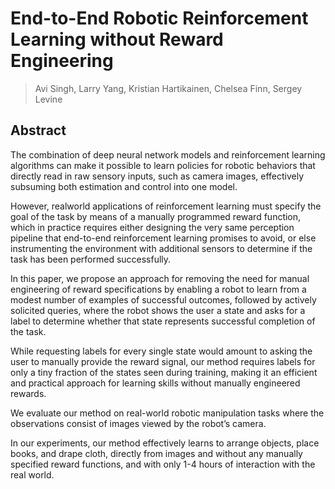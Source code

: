 # End-to-End Robotic Reinforcement Learning without Reward Engineering
> Avi Singh, Larry Yang, Kristian Hartikainen, Chelsea Finn, Sergey Levine

## Abstract
The combination of deep neural network models and reinforcement learning algorithms can make it possible to learn policies for robotic behaviors that directly read in raw sensory inputs, such as camera images, effectively subsuming both estimation and control into one model. 

However, realworld applications of reinforcement learning must specify the goal of the task by means of a manually programmed reward function, which in practice requires either designing the very same perception pipeline that end-to-end reinforcement learning promises to avoid, or else instrumenting the environment with additional sensors to determine if the task has been performed successfully. 

In this paper, we propose an approach for removing the need for manual engineering of reward specifications by enabling a robot to learn from a modest number of examples of successful outcomes, followed by actively solicited queries, where the robot shows the user a state and asks for a label to determine whether that state represents successful completion of the task.

While requesting labels for every single state would amount to asking the user to manually provide the reward signal, our method requires labels for only a tiny fraction of the states seen during training, making it an efficient and practical approach for learning skills without manually engineered rewards. 

We evaluate our method on real-world robotic manipulation tasks where the observations consist of images viewed by the robot’s camera. 

In our experiments, our method effectively learns to arrange objects, place books, and drape cloth, directly from images and without any manually specified reward functions, and with only 1-4 hours of interaction with the real world.

